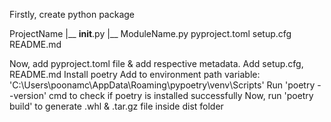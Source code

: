 Firstly, create python package

ProjectName
|__ __init__.py
|__ ModuleName.py
pyproject.toml
setup.cfg
README.md

Now, add pyproject.toml file & add respective metadata. Add setup.cfg, README.md
Install poetry
Add to environment path variable: 'C:\Users\poonamc\AppData\Roaming\pypoetry\venv\Scripts'
Run 'poetry --version' cmd to check if poetry is installed successfully
Now, run 'poetry build' to generate .whl & .tar.gz file inside dist folder 
